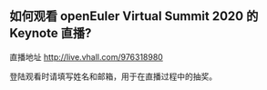 ## 如何观看 openEuler Virtual Summit 2020 的 Keynote 直播?
直播地址 http://live.vhall.com/976318980

登陆观看时请填写姓名和邮箱，用于在直播过程中的抽奖。